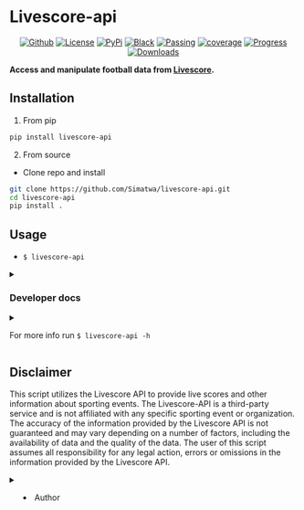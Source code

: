 # Livescore-api
<p align="center">
<a href="https://github.com/Simatwa/livescore-api"><img alt="Github" src="https://img.shields.io/static/v1?logo=github&color=blueviolet&label=Test&message=Passing"/></a>
<a href="LICENSE"><img alt="License" src="https://img.shields.io/static/v1?logo=GPL&color=Blue&message=MIT&label=License"/></a>
<a href="https://pypi.org/project/livescore-api"><img alt="PyPi" src="https://img.shields.io/static/v1?logo=pypi&label=Pypi&message=v0.0.2&color=green"/></a>
<a href="https://github.com/psf/black"><img alt="Black" src="https://img.shields.io/static/v1?logo=Black&label=Code-style&message=Black"/></a>
<a href="#"><img alt="Passing" src="https://img.shields.io/static/v1?logo=Docs&label=Docs&message=Passing&color=green"/></a> <a href="#"><img alt="coverage" src="https://img.shields.io/static/v1?logo=Coverage&label=Coverage&message=60%&color=yellowgreen"/></a>  <a href="#" alt="progress"><img alt="Progress" src="https://img.shields.io/static/v1?logo=Progress&label=Progress&message=95%&color=green"/></a>  <a href="https://pepy.tech/project/smartbetsapi"><img src="https://static.pepy.tech/personalized-badge/livescore-api?period=total&units=international_system&left_color=grey&right_color=orange&left_text=Downloads" alt="Downloads"></a>
</p>

**Access and manipulate football data from [Livescore](https://livescore.com).**

## Installation

1. From pip

```sh
pip install livescore-api
```

2. From source

- Clone repo and install

```sh
git clone https://github.com/Simatwa/livescore-api.git
cd livescore-api
pip install .
```

## Usage

- `$ livescore-api`

<details>
<summary>

### Developer docs

</summary>

1. Retrieving data offline

```py
from livescore_api import json_formatter
raw_matches = open("matches.json").read()
sorted_matches = json_formatter(raw_matches)
print(sorted_matches(max=1))

"""
Output
[
{
    "Serial Id": "12413",
    "League": "Primera Division",
    "Country": "Argentina",
    "Match Id": "866073",
    "H Scores": "1",
    "A Scores": "4",
    "Kickoff": 20230613011500,
    "Status": "FT",
    "Home": "Banfield",
    "H id": "5252",
    "Away": "River Plate",
    "A id": "4802"
}
]
"""
```

2. Retrieving data online

```py
from livescore_api import livescore

matches = livescore()
print(matches(max=1))

"""
Output

[
{
    "Serial Id": "12413",
    "League": "Primera Division",
    "Country": "Argentina",
    "Match Id": "866073",
    "H Scores": "1",
    "A Scores": "4",
    "Kickoff": 20230613011500,
    "Status": "FT",
    "Home": "Banfield",
    "H id": "5252",
    "Away": "River Plate",
    "A id": "4802"
}
]
"""
```

3. Making predictions

```py
from livescore_api import Make
matches = [{"Home":"Arsenal", "Away":"Liverpool"}]
bet = Make(matches)
print(bet())

"""
Output

[{'Home': 'Arsenal', 'Away': 'Liverpool', 'g': 10.0, 'gg': 55.0, 'ov15': 60.0, 'ov25': 45.0, 'ov35': 25.0, 'choice': 62.5, 'result': '2', 'pick': '2'}]
"""

```
</details>

</summary>

<details>

<summary>

For more info run `$ livescore-api -h`

</summary>

```
usage: livescore-api [-h] [-v] [-m MONTH] [-y YEAR] [-c COUNTRY]
                     [-l LEAGUE] [-n NAME] [-s STATUS] [-M MAX]
                     [-H HEADERS] [-o PATH]
                     [-f html|csv|xlsx|markdown|xml|json] [-i PATH]
                     [-t html|pretty|grid|fancy_grid|orgtbl|secure_html]
                     [-D CODE] [-E TIMEOUT] [-I INDENT] [-C PATH]
                     [--update] [--raw] [--predict] [-U USERNAME]
                     [-P PASSWORD] [-S SERVER] [-T LIMIT] [--offline]
                     [--REST] [--include-position]
                     [date]

Access and manipulate matches from Livescore.com

positional arguments:
  date                  Date of the matches - 13

options:
  -h, --help            show this help message and exit
  -v, --version         show program's version number and exit
  -m MONTH, --month MONTH
                        Month of the matches - 6
  -y YEAR, --year YEAR  Year of the matches - 2023
  -c COUNTRY, --country COUNTRY
                        Return matches from the specified countries only
                        - None
  -l LEAGUE, --league LEAGUE
                        Return matches of the specified league(s) only -
                        None
  -n NAME, --name NAME  Return matches with the specified team-name only
                        - None
  -s STATUS, --status STATUS
                        Return matches of the specified status - None
  -M MAX, --max MAX     Maximum matches to be returned - 1000
  -H HEADERS, --headers HEADERS
                        Path to .json file containing http headers - None
  -o PATH, --output PATH
                        Path to save the content - None
  -f html|csv|xlsx|markdown|xml|json, --format html|csv|xlsx|markdown|xml|json
                        Contents output format - json
  -i PATH, --input PATH
                        Use .json formatted file in path - None
  -t html|pretty|grid|fancy_grid|orgtbl|secure_html, --tabulate html|pretty|grid|fancy_grid|orgtbl|secure_html
                        Tabulate the contents using style specified -
                        None
  -D CODE, --code CODE  Country code for making http request - KE
  -E TIMEOUT, --timeout TIMEOUT
                        Http request timeout - 20s
  -I INDENT, --indent INDENT
                        Indentation level for formatting .json output - 4
  -C PATH, --config PATH
                        Use mapper-keys in path - None
  --update              Update mapper-keys from repo - False
  --raw                 Return contents with zero manipulation - False
  --predict             Proceed to make predictions - False
  -U USERNAME, --username USERNAME
                        Username for the REST api - API
  -P PASSWORD, --password PASSWORD
                        Passkey for the REST api - developer
  -S SERVER, --server SERVER
                        Url pointing to REST api - http://localhost:8000
  -T LIMIT, --limit LIMIT
                        Limit number of matches for prediction - 1000
  --offline             Make predictions based on data available offline
                        - False
  --REST                Specifies to make predictions using REST api -
                        False
  --include-position    Include team-league rank in making predictions -
                        False

This script has no official relation with Livescore.com
```
</details>

## Disclaimer

This script utilizes the Livescore API to provide live scores and other information about sporting events. The Livescore-API is a third-party service and is not affiliated with any specific sporting event or organization. The accuracy of the information provided by the Livescore API is not guaranteed and may vary depending on a number of factors, including the availability of data and the quality of the data. The user of this script assumes all responsibility for any  legal action, errors or omissions in the information provided by the Livescore API.

<details>

<summary>

- Author

</summary>

The author of this script makes no representations or warranties, express or implied, about the accuracy, completeness, or suitability of the information provided by the Livescore API. The author of this script accepts no liability for any legal action,  errors or omissions in the information provided by the Livescore API.

**Note** : This is just for information purposes do not sue me.
</details>
